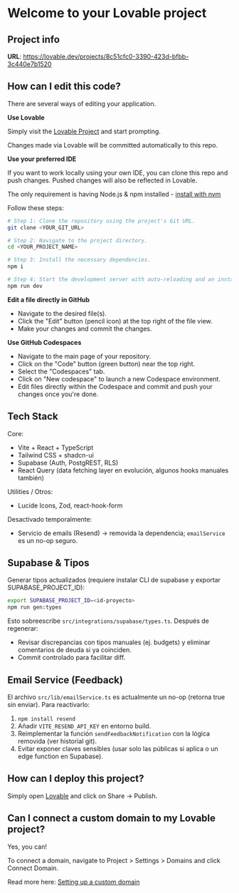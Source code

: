 # Welcome to your Lovable project

## Project info

**URL**: https://lovable.dev/projects/8c51cfc0-3390-423d-bfbb-3c440e7b1520

## How can I edit this code?

There are several ways of editing your application.

**Use Lovable**

Simply visit the [Lovable Project](https://lovable.dev/projects/8c51cfc0-3390-423d-bfbb-3c440e7b1520) and start prompting.

Changes made via Lovable will be committed automatically to this repo.

**Use your preferred IDE**

If you want to work locally using your own IDE, you can clone this repo and push changes. Pushed changes will also be reflected in Lovable.

The only requirement is having Node.js & npm installed - [install with nvm](https://github.com/nvm-sh/nvm#installing-and-updating)

Follow these steps:

```sh
# Step 1: Clone the repository using the project's Git URL.
git clone <YOUR_GIT_URL>

# Step 2: Navigate to the project directory.
cd <YOUR_PROJECT_NAME>

# Step 3: Install the necessary dependencies.
npm i

# Step 4: Start the development server with auto-reloading and an instant preview.
npm run dev
```

**Edit a file directly in GitHub**

- Navigate to the desired file(s).
- Click the "Edit" button (pencil icon) at the top right of the file view.
- Make your changes and commit the changes.

**Use GitHub Codespaces**

- Navigate to the main page of your repository.
- Click on the "Code" button (green button) near the top right.
- Select the "Codespaces" tab.
- Click on "New codespace" to launch a new Codespace environment.
- Edit files directly within the Codespace and commit and push your changes once you're done.

## Tech Stack

Core:
- Vite + React + TypeScript
- Tailwind CSS + shadcn-ui
- Supabase (Auth, PostgREST, RLS)
- React Query (data fetching layer en evolución, algunos hooks manuales también)

Utilities / Otros:
- Lucide Icons, Zod, react-hook-form

Desactivado temporalmente:
- Servicio de emails (Resend) → removida la dependencia; `emailService` es un no-op seguro.

## Supabase & Tipos

Generar tipos actualizados (requiere instalar CLI de supabase y exportar SUPABASE_PROJECT_ID):

```sh
export SUPABASE_PROJECT_ID=<id-proyecto>
npm run gen:types
```

Esto sobreescribe `src/integrations/supabase/types.ts`. Después de regenerar:
- Revisar discrepancias con tipos manuales (ej. budgets) y eliminar comentarios de deuda si ya coinciden.
- Commit controlado para facilitar diff.

## Email Service (Feedback)

El archivo `src/lib/emailService.ts` es actualmente un no-op (retorna true sin enviar). Para reactivarlo:
1. `npm install resend`
2. Añadir `VITE_RESEND_API_KEY` en entorno build.
3. Reimplementar la función `sendFeedbackNotification` con la lógica removida (ver historial git).
4. Evitar exponer claves sensibles (usar solo las públicas si aplica o un edge function en Supabase).

## How can I deploy this project?

Simply open [Lovable](https://lovable.dev/projects/8c51cfc0-3390-423d-bfbb-3c440e7b1520) and click on Share -> Publish.

## Can I connect a custom domain to my Lovable project?

Yes, you can!

To connect a domain, navigate to Project > Settings > Domains and click Connect Domain.

Read more here: [Setting up a custom domain](https://docs.lovable.dev/tips-tricks/custom-domain#step-by-step-guide)
